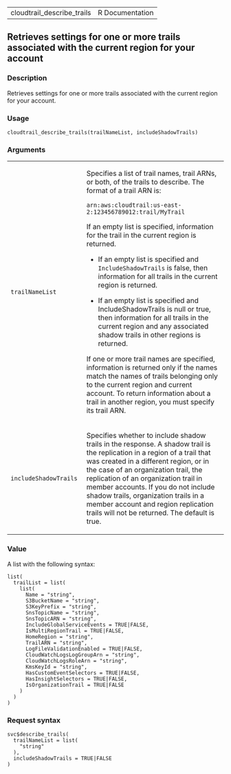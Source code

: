 <table style="width: 100%;">
<tbody>
<tr class="odd">
<td>cloudtrail_describe_trails</td>
<td style="text-align: right;">R Documentation</td>
</tr>
</tbody>
</table>

## Retrieves settings for one or more trails associated with the current region for your account

### Description

Retrieves settings for one or more trails associated with the current
region for your account.

### Usage

    cloudtrail_describe_trails(trailNameList, includeShadowTrails)

### Arguments

<table>
<colgroup>
<col style="width: 35%" />
<col style="width: 65%" />
</colgroup>
<tbody>
<tr class="odd">
<td><code
id="cloudtrail_describe_trails_:_trailNameList">trailNameList</code></td>
<td><p>Specifies a list of trail names, trail ARNs, or both, of the
trails to describe. The format of a trail ARN is:</p>
<p><code>arn:aws:cloudtrail:us-east-2:123456789012:trail/MyTrail</code></p>
<p>If an empty list is specified, information for the trail in the
current region is returned.</p>
<ul>
<li><p>If an empty list is specified and
<code>IncludeShadowTrails</code> is false, then information for all
trails in the current region is returned.</p></li>
<li><p>If an empty list is specified and IncludeShadowTrails is null or
true, then information for all trails in the current region and any
associated shadow trails in other regions is returned.</p></li>
</ul>
<p>If one or more trail names are specified, information is returned
only if the names match the names of trails belonging only to the
current region and current account. To return information about a trail
in another region, you must specify its trail ARN.</p></td>
</tr>
<tr class="even">
<td><code
id="cloudtrail_describe_trails_:_includeShadowTrails">includeShadowTrails</code></td>
<td><p>Specifies whether to include shadow trails in the response. A
shadow trail is the replication in a region of a trail that was created
in a different region, or in the case of an organization trail, the
replication of an organization trail in member accounts. If you do not
include shadow trails, organization trails in a member account and
region replication trails will not be returned. The default is
true.</p></td>
</tr>
</tbody>
</table>

### Value

A list with the following syntax:

    list(
      trailList = list(
        list(
          Name = "string",
          S3BucketName = "string",
          S3KeyPrefix = "string",
          SnsTopicName = "string",
          SnsTopicARN = "string",
          IncludeGlobalServiceEvents = TRUE|FALSE,
          IsMultiRegionTrail = TRUE|FALSE,
          HomeRegion = "string",
          TrailARN = "string",
          LogFileValidationEnabled = TRUE|FALSE,
          CloudWatchLogsLogGroupArn = "string",
          CloudWatchLogsRoleArn = "string",
          KmsKeyId = "string",
          HasCustomEventSelectors = TRUE|FALSE,
          HasInsightSelectors = TRUE|FALSE,
          IsOrganizationTrail = TRUE|FALSE
        )
      )
    )

### Request syntax

    svc$describe_trails(
      trailNameList = list(
        "string"
      ),
      includeShadowTrails = TRUE|FALSE
    )
